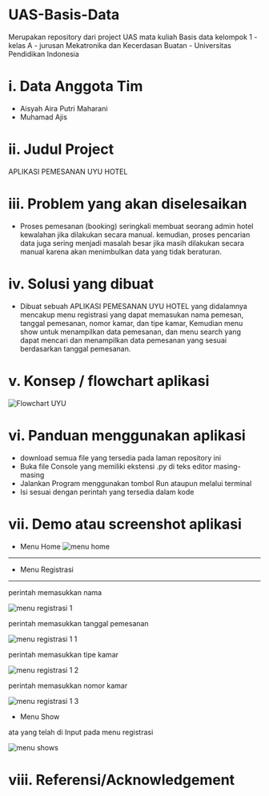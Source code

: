 # UAS-Basis-Data
Merupakan repository dari project UAS mata kuliah Basis data kelompok 1 - kelas A - jurusan Mekatronika dan Kecerdasan Buatan - Universitas Pendidikan Indonesia

# i. Data Anggota Tim
- Aisyah Aira Putri Maharani 
- Muhamad Ajis

# ii.	Judul Project
APLIKASI PEMESANAN UYU HOTEL 

# iii.	Problem yang akan diselesaikan
- Proses pemesanan (booking) seringkali membuat seorang admin hotel kewalahan jika dilakukan secara manual. kemudian, proses pencarian data juga sering menjadi masalah besar jika masih dilakukan secara manual karena akan menimbulkan data yang tidak beraturan. 
 
# iv.	Solusi yang dibuat
- Dibuat sebuah APLIKASI PEMESANAN UYU HOTEL yang didalamnya mencakup menu registrasi yang dapat memasukan nama pemesan, tanggal pemesanan, nomor kamar, dan tipe kamar, Kemudian menu show untuk menampilkan data pemesanan, dan menu search yang dapat mencari dan menampilkan data pemesanan yang sesuai berdasarkan tanggal pemesanan.

# v.	Konsep / flowchart aplikasi 
![Flowchart UYU](https://user-images.githubusercontent.com/92429478/173182422-c245dcfa-e0fb-48ea-a492-7617197f5136.jpeg)

# vi.	Panduan menggunakan aplikasi
- download semua file yang tersedia pada laman repository ini 
- Buka file Console yang memiliki ekstensi .py di teks editor masing-masing
- Jalankan Program menggunakan tombol Run ataupun melalui terminal 
- Isi sesuai dengan perintah yang tersedia dalam kode

# vii.	Demo atau screenshot aplikasi 
- Menu Home 
![menu home](https://user-images.githubusercontent.com/92429478/173183401-45ac8fa5-32c0-4659-a4d3-d5f32c3029fc.jpeg)
-----------------------------------------------------------------------------------------------------------------------------------------------------------------------
- Menu Registrasi
-----------------------------------------------------------------------------------------------------------------------------------------------------------------------
perintah memasukkan nama 

![menu registrasi 1](https://user-images.githubusercontent.com/92429478/173183681-329d561c-083a-4bf7-a62d-f402eba6c557.jpeg)

perintah memasukkan tanggal pemesanan

![menu registrasi 1 1](https://user-images.githubusercontent.com/92429478/173183813-d2f87648-1d31-4c1d-83eb-370a428cd300.jpeg)

perintah memasukkan tipe kamar

![menu registrasi 1 2](https://user-images.githubusercontent.com/92429478/173183892-1d228241-915f-432e-96e4-abc21d116dc8.jpeg)

perintah memasukkan nomor kamar

![menu registrasi 1 3](https://user-images.githubusercontent.com/92429478/173183954-02540395-04ba-42d7-b9ea-51438e1d4b9d.jpeg)

- Menu Show

ata yang telah di Input pada menu registrasi 

![menu shows](https://user-images.githubusercontent.com/92429478/173184066-17c14d78-a32c-4e9a-b73a-7df26529fef5.jpeg)


# viii.	Referensi/Acknowledgement

